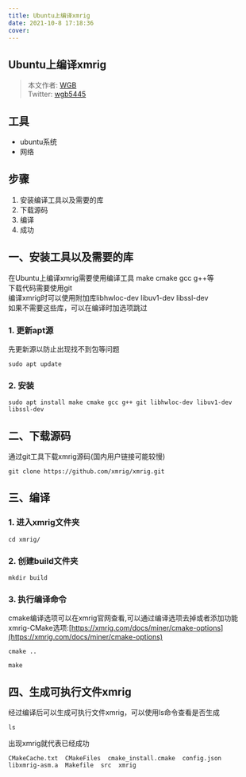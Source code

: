 ```yaml
---
title: Ubuntu上编译xmrig
date: 2021-10-8 17:18:36
cover: 
---
```

## Ubuntu上编译xmrig
>本文作者: [WGB](https://wgb5445.github.io/)  
          Twitter: [wgb5445](https://twitter.com/wgb5445)
## 工具
- ubuntu系统
- 网络

## 步骤
1. 安装编译工具以及需要的库
2. 下载源码
3. 编译
4. 成功

## 一、安装工具以及需要的库
在Ubuntu上编译xmrig需要使用编译工具 make cmake gcc g++等  
下载代码需要使用git  
编译xmrig时可以使用附加库libhwloc-dev libuv1-dev libssl-dev  
如果不需要这些库，可以在编译时加选项跳过  

### 1. 更新apt源
先更新源以防止出现找不到包等问题
```shell
sudo apt update
```

### 2. 安装
```shell
sudo apt install make cmake gcc g++ git libhwloc-dev libuv1-dev libssl-dev
```

## 二、下载源码
通过git工具下载xmrig源码(国内用户链接可能较慢)  

```shell
git clone https://github.com/xmrig/xmrig.git
```
## 三、编译
### 1. 进入xmrig文件夹
```shell
cd xmrig/
```
### 2. 创建build文件夹
```shell
mkdir build
```
### 3. 执行编译命令
cmake编译选项可以在xmrig官网查看,可以通过编译选项去掉或者添加功能  
xmrig-CMake选项:[https://xmrig.com/docs/miner/cmake-options](https://xmrig.com/docs/miner/cmake-options)
```shell
cmake ..
```
```shell
make 
```
## 四、生成可执行文件xmrig
经过编译后可以生成可执行文件xmrig，可以使用ls命令查看是否生成
```shell
ls
```
出现xmrig就代表已经成功
```
CMakeCache.txt  CMakeFiles  cmake_install.cmake  config.json  libxmrig-asm.a  Makefile  src  xmrig
```
